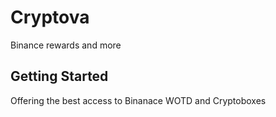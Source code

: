 # Cryptova

Binance rewards and more

## Getting Started

Offering the best access to Binanace WOTD and Cryptoboxes